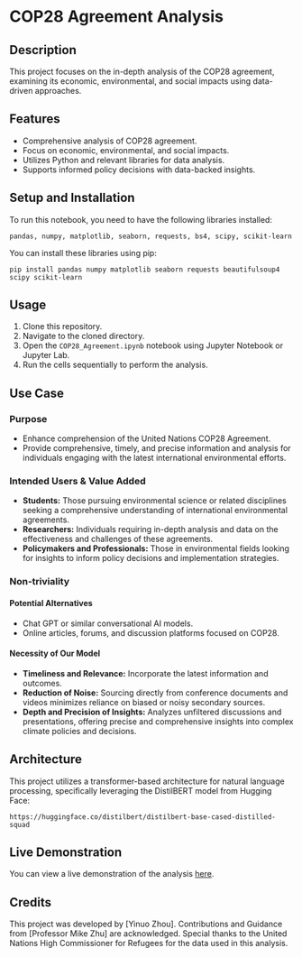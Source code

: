 

# COP28 Agreement Analysis

## Description
This project focuses on the in-depth analysis of the COP28 agreement, examining its economic, environmental, and social impacts using data-driven approaches.

## Features
- Comprehensive analysis of COP28 agreement.
- Focus on economic, environmental, and social impacts.
- Utilizes Python and relevant libraries for data analysis.
- Supports informed policy decisions with data-backed insights.

## Setup and Installation
To run this notebook, you need to have the following libraries installed:
```
pandas, numpy, matplotlib, seaborn, requests, bs4, scipy, scikit-learn
```

You can install these libraries using pip:
```
pip install pandas numpy matplotlib seaborn requests beautifulsoup4 scipy scikit-learn
```

## Usage
1. Clone this repository.
2. Navigate to the cloned directory.
3. Open the `COP28_Agreement.ipynb` notebook using Jupyter Notebook or Jupyter Lab.
4. Run the cells sequentially to perform the analysis.

## Use Case
### Purpose
- Enhance comprehension of the United Nations COP28 Agreement.
- Provide comprehensive, timely, and precise information and analysis for individuals engaging with the latest international environmental efforts.

### Intended Users & Value Added
- **Students:** Those pursuing environmental science or related disciplines seeking a comprehensive understanding of international environmental agreements.
- **Researchers:** Individuals requiring in-depth analysis and data on the effectiveness and challenges of these agreements.
- **Policymakers and Professionals:** Those in environmental fields looking for insights to inform policy decisions and implementation strategies.

### Non-triviality
#### Potential Alternatives
- Chat GPT or similar conversational AI models.
- Online articles, forums, and discussion platforms focused on COP28.

#### Necessity of Our Model
- **Timeliness and Relevance:** Incorporate the latest information and outcomes.
- **Reduction of Noise:** Sourcing directly from conference documents and videos minimizes reliance on biased or noisy secondary sources.
- **Depth and Precision of Insights:** Analyzes unfiltered discussions and presentations, offering precise and comprehensive insights into complex climate policies and decisions.

## Architecture
This project utilizes a transformer-based architecture for natural language processing, specifically leveraging the DistilBERT model from Hugging Face:
```
https://huggingface.co/distilbert/distilbert-base-cased-distilled-squad
```

## Live Demonstration
You can view a live demonstration of the analysis [here](https://colab.research.google.com/drive/1vJQe1qSKcFFQd9t0J-Ox6thPKTPJpwsB#scrollTo=38pGjS7khsuI).

## Credits
This project was developed by [Yinuo Zhou]. Contributions and Guidance from [Professor Mike Zhu] are acknowledged. Special thanks to the United Nations High Commissioner for Refugees for the data used in this analysis.

